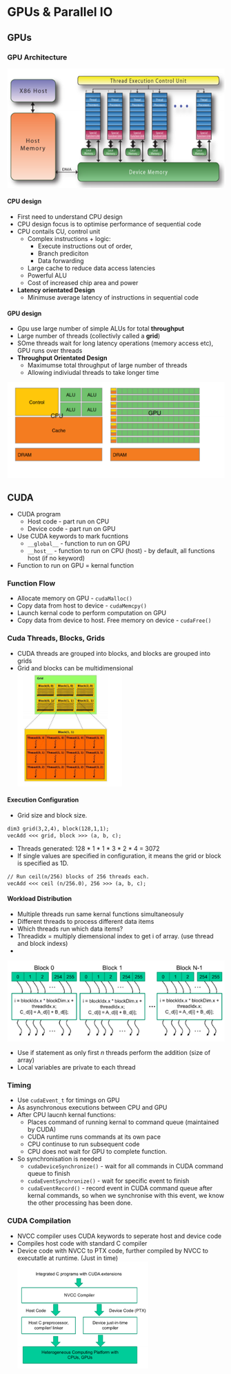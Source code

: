 # GPUs & Parallel IO

## GPUs

### GPU Architecture
![alt text](imgs/gpus/image.png)

#### CPU design
- First need to understand CPU design
- CPU design focus is to optimise performance of sequential code
- CPU contails CU, control unit
  - Complex instructions + logic:
    - Execute instructions out of order, 
    - Branch prediciton
    - Data forwarding
  - Large cache to reduce data access latencies
  - Powerful ALU
  - Cost of increased chip area and power
- **Latency orientated Design**
  - Minimuse average latency of instructions in sequential code


#### GPU design
- Gpu use large number of simple ALUs for total **throughput**
- Large number of threads (collectivly called a **grid**)
- SOme threads wait for long latency operations (memory access etc), GPU runs over threads
- **Throughput Orientated Design**
  - Maximumse total throughput of large number of threads
  - Allowing indiviudal threads to take longer time

![alt text](imgs/gpus/image-1.png)


## CUDA
- CUDA program
  - Host code - part run on CPU
  - Device code - part run on GPU
- Use CUDA keywords to mark fucntions
  - `__global__` - function to run on GPU
  - `__host__` - function to run on CPU (host) - by default, all functions host (if no keyword)
- Function to run on GPU = kernal function

### Function Flow
- Allocate memory on GPU - `cudaMalloc()`
- Copy data from host to device - `cudaMemcpy()`
- Launch kernal code to perform computation on GPU
- Copy data from device to host. Free memory on device - `cudaFree()`


### Cuda Threads, Blocks, Grids
- CUDA threads are grouped into blocks, and blocks are grouped into grids
- Grid and blocks can be multidimensional
![alt text](imgs/gpus/image-2.png)

#### Execution Configuration
- Grid size and block size.
```
dim3 grid(3,2,4), block(128,1,1);
vecAdd <<< grid, block >>> (a, b, c);
```
- Threads generated: 128 * 1 * 1 * 3 * 2 * 4 = 3072
- If single values are specified in configuration, it means the grid or block is specified as 1D. 
```
// Run ceil(n/256) blocks of 256 threads each.
vecAdd <<< ceil (n/256.0), 256 >>> (a, b, c);
```


#### Workload Distribution
- Multiple threads run same kernal functions simultaneosuly
- Different threads to process different data items
- Which threads run which data items?
- Threadidx = multiply diemensional index to get i of array. (use thread and block indexs)
- 
![alt text](imgs/gpus/image-3.png)
- Use if statement as only first $n$ threads perform the addition (size of array)
- Local variables are private to each thread

### Timing
- Use `cudaEvent_t` for timings on GPU
- As asynchronous executions between CPU and GPU
- After CPU laucnh kernal functions:
  - Places command of running kernal to command queue (maintained by CUDA)
  - CUDA runtime runs commands at its own pace
  - CPU continuse to run subsequent code
  - CPU does not wait for GPU to complete function.
- So synchronisation is needed
  - `cudaDeviceSynchronize()` - wait for all commands in CUDA command queue to finish
  - `cudaEventSynchronize()` - wait for specific event to finish 
  - `cudaEventRecord()` - record event in CUDA command queue after kernal commands, so when we synchronise with this event, we know the other processing has been done.


### CUDA Compilation
- NVCC compiler uses CUDA keywords to seperate host and device code
- Compiles host code with standard C compiler
- Device code with NVCC to PTX code, further compiled by NVCC to executatle at runtime. (Just in time)
![alt text](imgs/gpus/image-4.png)